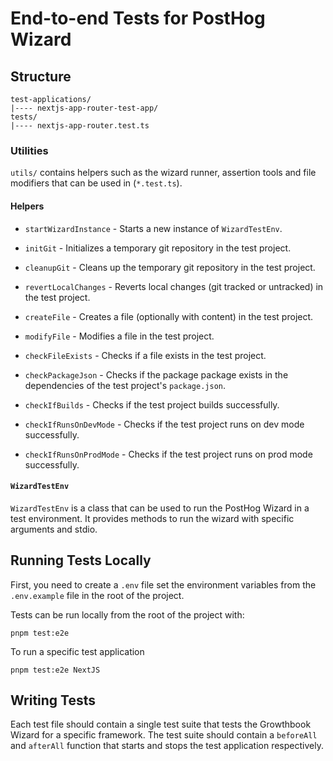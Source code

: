 # End-to-end Tests for PostHog Wizard

## Structure

```
test-applications/
|---- nextjs-app-router-test-app/
tests/
|---- nextjs-app-router.test.ts
```

### Utilities

`utils/` contains helpers such as the wizard runner, assertion tools and file modifiers that can be used in (`*.test.ts`).

#### Helpers

- `startWizardInstance` - Starts a new instance of `WizardTestEnv`.

- `initGit` - Initializes a temporary git repository in the test project.
- `cleanupGit` - Cleans up the temporary git repository in the test project.
- `revertLocalChanges` - Reverts local changes (git tracked or untracked) in the test project.

- `createFile` - Creates a file (optionally with content) in the test project.
- `modifyFile` - Modifies a file in the test project.

- `checkFileExists` - Checks if a file exists in the test project.
- `checkPackageJson` - Checks if the package package exists in the dependencies of the test project's `package.json`.

- `checkIfBuilds` - Checks if the test project builds successfully.
- `checkIfRunsOnDevMode` - Checks if the test project runs on dev mode successfully.
- `checkIfRunsOnProdMode` - Checks if the test project runs on prod mode successfully.

#### `WizardTestEnv`

`WizardTestEnv` is a class that can be used to run the PostHog Wizard in a test environment. It provides methods to run the wizard with specific arguments and stdio.

## Running Tests Locally

First, you need to create a `.env` file set the environment variables from the `.env.example` file in the root of the project.

Tests can be run locally from the root of the project with:

`pnpm test:e2e`

To run a specific test application

`pnpm test:e2e NextJS`

## Writing Tests

Each test file should contain a single test suite that tests the Growthbook Wizard for a specific framework. The test suite should contain a `beforeAll` and `afterAll` function that starts and stops the test application respectively.
